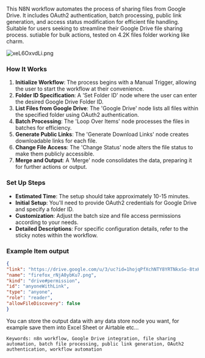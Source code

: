 This N8N workflow automates the process of sharing files from Google Drive. It includes OAuth2 authentication, batch processing, public link generation, and access status modification for efficient file handling. Suitable for users seeking to streamline their Google Drive file sharing process. sutiable for bulk actions, tested on 4.2K files folder working like charm.

![xeL6OxvdLi.png](fileId:725)

### How It Works

1. **Initialize Workflow**: The process begins with a Manual Trigger, allowing the user to start the workflow at their convenience.
2. **Folder ID Specification**: A 'Set Folder ID' node where the user can enter the desired Google Drive Folder ID.
3. **List Files from Google Drive**: The 'Google Drive' node lists all files within the specified folder using OAuth2 authentication.
4. **Batch Processing**: The 'Loop Over Items' node processes the files in batches for efficiency.
5. **Generate Public Links**: The 'Generate Download Links' node creates downloadable links for each file.
6. **Change File Access**: The 'Change Status' node alters the file status to make them publicly accessible.
7. **Merge and Output**: A 'Merge' node consolidates the data, preparing it for further actions or output.

### Set Up Steps

* **Estimated Time**: The setup should take approximately 10-15 minutes.
* **Initial Setup**: You'll need to provide OAuth2 credentials for Google Drive and specify a folder ID.
* **Customization**: Adjust the batch size and file access permissions according to your needs.
* **Detailed Descriptions**: For specific configuration details, refer to the sticky notes within the workflow.

### Example Item output
```JSON
{
"link": "https://drive.google.com/u/3/uc?id=1hojqPfXchNTY8YRTNkxSo-8txK9re-V4&export=download&confirm=t&authuser=0",
"name": "firefox_rNjA0ybKu7.png",
"kind": "drive#permission",
"id": "anyoneWithLink",
"type": "anyone",
"role": "reader",
"allowFileDiscovery": false
}
```
You can store the output data with any data store node you want, for example save them into Excel Sheet or Airtable etc...
```
Keywords: n8n workflow, Google Drive integration, file sharing automation, batch file processing, public link generation, OAuth2 authentication, workflow automation
```
